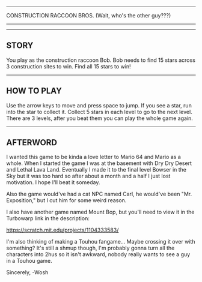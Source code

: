******************************************************************************
CONSTRUCTION RACCOON BROS.
(Wait, who's the other guy???)
******************************************************************************

------------------------------------------------------------------------------
STORY
------------------------------------------------------------------------------

You play as the construction raccoon Bob. Bob needs to find 15 stars across 3
construction sites to win. Find all 15 stars to win!

------------------------------------------------------------------------------
HOW TO PLAY
------------------------------------------------------------------------------

Use the arrow keys to move and press space to jump. If you see a star, run
into the star to collect it. Collect 5 stars in each level to go to the next
level. There are 3 levels, after you beat them you can play the whole game
again.

------------------------------------------------------------------------------
AFTERWORD
------------------------------------------------------------------------------

I wanted this game to be kinda a love letter to Mario 64 and Mario as a whole.
When I started the game I was at the basement with Dry Dry Desert and Lethal
Lava Land. Eventually I made it to the final level Bowser in the Sky but it
was too hard so after about a month and a half I just lost motivation. I hope
I'll beat it someday.

Also the game would've had a cat NPC named Carl, he would've been "Mr.
Exposition," but I cut him for some weird reason.

I also have another game named Mount Bop, but you'll need to view it in the
Turbowarp link in the description:

https://scratch.mit.edu/projects/1104333583/

I'm also thinking of making a Touhou fangame... Maybe crossing it over with
something? It's still a shmup though, I'm probably gonna turn all the
characters into 2hus so it isn't awkward, nobody really wants to see a guy in
a Touhou game.

Sincerely,
-Wosh
